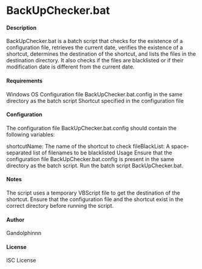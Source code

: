 # BackUpChecker.bat

#### Description
BackUpChecker.bat is a batch script that checks for the existence of a configuration file, retrieves the current date, verifies the existence of a shortcut, determines the destination of the shortcut, and lists the files in the destination directory. It also checks if the files are blacklisted or if their modification date is different from the current date.

#### Requirements
Windows OS
Configuration file BackUpChecker.bat.config in the same directory as the batch script
Shortcut specified in the configuration file

#### Configuration
The configuration file BackUpChecker.bat.config should contain the following variables:

shortcutName: The name of the shortcut to check
fileBlackList: A space-separated list of filenames to be blacklisted
Usage
Ensure that the configuration file BackUpChecker.bat.config is present in the same directory as the batch script.
Run the batch script BackUpChecker.bat.

#### Notes
The script uses a temporary VBScript file to get the destination of the shortcut.
Ensure that the configuration file and the shortcut exist in the correct directory before running the script.

####  Author
Gandolphinnn

#### License
ISC License
